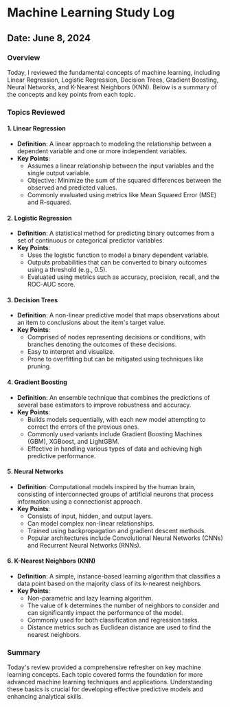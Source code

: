 # Machine Learning Study Log

## Date: June 8, 2024

### Overview
Today, I reviewed the fundamental concepts of machine learning, including Linear Regression, Logistic Regression, Decision Trees, Gradient Boosting, Neural Networks, and K-Nearest Neighbors (KNN). Below is a summary of the concepts and key points from each topic.

### Topics Reviewed

#### 1. Linear Regression
- **Definition**: A linear approach to modeling the relationship between a dependent variable and one or more independent variables.
- **Key Points**:
  - Assumes a linear relationship between the input variables and the single output variable.
  - Objective: Minimize the sum of the squared differences between the observed and predicted values.
  - Commonly evaluated using metrics like Mean Squared Error (MSE) and R-squared.

#### 2. Logistic Regression
- **Definition**: A statistical method for predicting binary outcomes from a set of continuous or categorical predictor variables.
- **Key Points**:
  - Uses the logistic function to model a binary dependent variable.
  - Outputs probabilities that can be converted to binary outcomes using a threshold (e.g., 0.5).
  - Evaluated using metrics such as accuracy, precision, recall, and the ROC-AUC score.

#### 3. Decision Trees
- **Definition**: A non-linear predictive model that maps observations about an item to conclusions about the item's target value.
- **Key Points**:
  - Comprised of nodes representing decisions or conditions, with branches denoting the outcomes of these decisions.
  - Easy to interpret and visualize.
  - Prone to overfitting but can be mitigated using techniques like pruning.

#### 4. Gradient Boosting
- **Definition**: An ensemble technique that combines the predictions of several base estimators to improve robustness and accuracy.
- **Key Points**:
  - Builds models sequentially, with each new model attempting to correct the errors of the previous ones.
  - Commonly used variants include Gradient Boosting Machines (GBM), XGBoost, and LightGBM.
  - Effective in handling various types of data and achieving high predictive performance.

#### 5. Neural Networks
- **Definition**: Computational models inspired by the human brain, consisting of interconnected groups of artificial neurons that process information using a connectionist approach.
- **Key Points**:
  - Consists of input, hidden, and output layers.
  - Can model complex non-linear relationships.
  - Trained using backpropagation and gradient descent methods.
  - Popular architectures include Convolutional Neural Networks (CNNs) and Recurrent Neural Networks (RNNs).

#### 6. K-Nearest Neighbors (KNN)
- **Definition**: A simple, instance-based learning algorithm that classifies a data point based on the majority class of its k-nearest neighbors.
- **Key Points**:
  - Non-parametric and lazy learning algorithm.
  - The value of k determines the number of neighbors to consider and can significantly impact the performance of the model.
  - Commonly used for both classification and regression tasks.
  - Distance metrics such as Euclidean distance are used to find the nearest neighbors.

### Summary
Today's review provided a comprehensive refresher on key machine learning concepts. Each topic covered forms the foundation for more advanced machine learning techniques and applications. Understanding these basics is crucial for developing effective predictive models and enhancing analytical skills.
